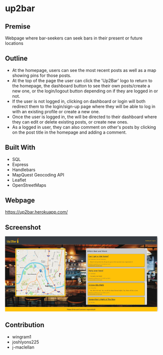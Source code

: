# up2bar

## Premise

Webpage where bar-seekers can seek bars in their present or future locations

## Outline

- At the homepage, users can see the most recent posts as well as a map showing pins for those posts.
- At the top of the page the user can click the 'Up2Bar' logo to return to the homepage, the dashboard button to see their own posts/create a new one, or the login/logout button depending on if they are logged in or not.
- If the user is not logged in, clicking on dashboard or login will both redirect them to the login/sign-up page where they will be able to log in with an existing profile or create a new one.
- Once the user is logged in, the will be directed to their dashboard where they can edit or delete existing posts, or create new ones.
- As a logged in user, they can also comment on other's posts by clicking on the post title in the homepage and adding a comment.

## Built With

- SQL
- Express
- Handlebars
- MapQuest Geocoding API
- Leaflet
- OpenStreetMaps

## Webpage

https://up2bar.herokuapp.com/

## Screenshot

![Webpage](./assets/READMEIMG.jpg)

## Contribution

- wingram1
- joshlyons225
- j-maclellan

